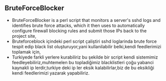 ## BruteForceBlocker
- BruteForceBlocker is a perl script that monitors a server's sshd logs and identifies brute force attacks, which it then uses to automatically configure firewall blocking rules and submit those IPs back to the project site,
- Bruteforceblock içindeki perl script çaliştiri sshd loglarinda brute force tespit edip black list oluşturuyor,yani kullanilabilir belki,kendi feedlerimizi toplamak için,
- Turkiyede farkli yerlere kurabiliriz bu şekilde bir script kendi sistemimiz feedleyebiliriz,muhtemelen bu  topladiğimiz blacklistleri çoğu yabanci kaynakli ip lerdir,turkiye deki ip ler eksik kalabilirlar,biz de bu eksikliği kendi feedlerimizi yazarak yapabiliriz.
